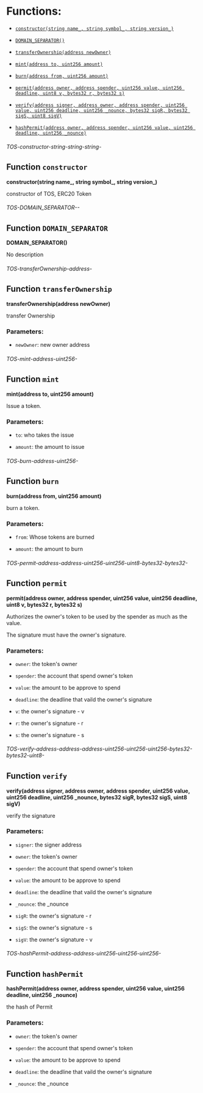 # Functions:

 - [`constructor(string name_, string symbol_, string version_)`](#TOS-constructor-string-string-string-)

 - [`DOMAIN_SEPARATOR()`](#TOS-DOMAIN_SEPARATOR--)

 - [`transferOwnership(address newOwner)`](#TOS-transferOwnership-address-)

 - [`mint(address to, uint256 amount)`](#TOS-mint-address-uint256-)

 - [`burn(address from, uint256 amount)`](#TOS-burn-address-uint256-)

 - [`permit(address owner, address spender, uint256 value, uint256 deadline, uint8 v, bytes32 r, bytes32 s)`](#TOS-permit-address-address-uint256-uint256-uint8-bytes32-bytes32-)

 - [`verify(address signer, address owner, address spender, uint256 value, uint256 deadline, uint256 _nounce, bytes32 sigR, bytes32 sigS, uint8 sigV)`](#TOS-verify-address-address-address-uint256-uint256-uint256-bytes32-bytes32-uint8-)

 - [`hashPermit(address owner, address spender, uint256 value, uint256 deadline, uint256 _nounce)`](#TOS-hashPermit-address-address-uint256-uint256-uint256-)

###### *TOS-constructor-string-string-string-*

## Function `constructor`

**constructor(string name_, string symbol_, string version_)**

constructor of TOS, ERC20 Token

###### *TOS-DOMAIN_SEPARATOR--*

## Function `DOMAIN_SEPARATOR`

**DOMAIN_SEPARATOR()**

No description

###### *TOS-transferOwnership-address-*

## Function `transferOwnership`

**transferOwnership(address newOwner)**

transfer Ownership

### Parameters:

- `newOwner`: new owner address

###### *TOS-mint-address-uint256-*

## Function `mint`

**mint(address to, uint256 amount)**

Issue a token.

### Parameters:

- `to`:  who takes the issue

- `amount`: the amount to issue

###### *TOS-burn-address-uint256-*

## Function `burn`

**burn(address from, uint256 amount)**

burn a token.

### Parameters:

- `from`: Whose tokens are burned

- `amount`: the amount to burn

###### *TOS-permit-address-address-uint256-uint256-uint8-bytes32-bytes32-*

## Function `permit`

**permit(address owner, address spender, uint256 value, uint256 deadline, uint8 v, bytes32 r, bytes32 s)**

Authorizes the owner's token to be used by the spender as much as the value.

The signature must have the owner's signature.

### Parameters:

- `owner`: the token's owner

- `spender`: the account that spend owner's token

- `value`: the amount to be approve to spend

- `deadline`: the deadline that vaild the owner's signature

- `v`: the owner's signature - v

- `r`: the owner's signature - r

- `s`: the owner's signature - s

###### *TOS-verify-address-address-address-uint256-uint256-uint256-bytes32-bytes32-uint8-*

## Function `verify`

**verify(address signer, address owner, address spender, uint256 value, uint256 deadline, uint256 _nounce, bytes32 sigR, bytes32 sigS, uint8 sigV)**

verify the signature

### Parameters:

- `signer`: the signer address

- `owner`: the token's owner

- `spender`: the account that spend owner's token

- `value`: the amount to be approve to spend

- `deadline`: the deadline that vaild the owner's signature

- `_nounce`: the _nounce

- `sigR`: the owner's signature - r

- `sigS`: the owner's signature - s

- `sigV`: the owner's signature - v

###### *TOS-hashPermit-address-address-uint256-uint256-uint256-*

## Function `hashPermit`

**hashPermit(address owner, address spender, uint256 value, uint256 deadline, uint256 _nounce)**

the hash of Permit

### Parameters:

- `owner`: the token's owner

- `spender`: the account that spend owner's token

- `value`: the amount to be approve to spend

- `deadline`: the deadline that vaild the owner's signature

- `_nounce`: the _nounce

